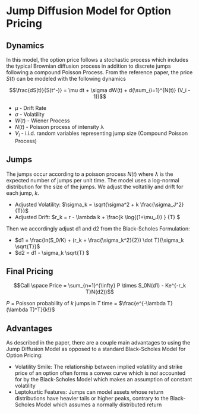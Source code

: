 # Jump Diffusion Model for Option Pricing

## Dynamics 
In this model, the option price follows a stochastic process which includes the typical Brownian diffusion process in addition to discrete jumps following a compound Poisson Process. From the reference paper, the price $S(t)$ can be modeled with the following dynamics 

$$\frac{dS(t)}{S(t^-)} = \mu dt + \sigma dW(t) + d(\sum_{i=1}^{N(t)} (V_i - 1))$$

* $\mu$ - Drift Rate
* $\sigma$ - Volatility
* $W(t)$ - Wiener Process 
* $N(t)$ - Poisson process of intensity λ
* $V_i$ - i.i.d. random variables representing jump size (Compound Poisson Process)

## Jumps
The jumps occur according to a poisson process $N(t)$ where $\lambda$ is the expected number of jumps per unit time. The model uses a log-normal distribution for the size of the jumps.
We adjust the voltatiliy and drift for each jump, $k$. 
* Adjusted Volatility: $\sigma_k = \sqrt{\sigma^2 + k \frac{\sigma_J^2}{T}}$
* Adjusted Drift: $r_k = r - \lambda k + \frac{k \log{(1+\mu_J)} } {T} $

Then we accordingly adjust d1 and d2 from the Black-Scholes Formulation: 
* $d1 = \frac{ln(S_0/K) + (r_k + \frac{\sigma_k^2}{2}) \dot T}{\sigma_k \sqrt{T}}$
* $d2 = d1 - \sigma_k \sqrt{T} $

## Final Pricing
$$Call \space Price = \sum_{n=1}^{\infty} P \times S_0N(d1) - Ke^{-r_k T}N(d2))$$

$P$ = Poisson probability of $k$ jumps in $T$ time = $\frac{e^{-\lambda T}(\lambda T)^T}{k!}$

## Advantages 
As described in the paper, there are a couple main advantages to using the Jump Diffusion Model as opposed to a standard Black-Scholes Model for Option Pricing: 
* Volatility Smile: The relationship between implied volatility and strike price of an option often forms a convex curve which is *not* accounted for by the Black-Scholes Model which makes an assumption of constant volatility
* Leptokurtic Features: Jumps can model assets whose return distributions have heavier tails or higher peaks, contrary to the Black-Scholes Model which assumes a normally distributed return
